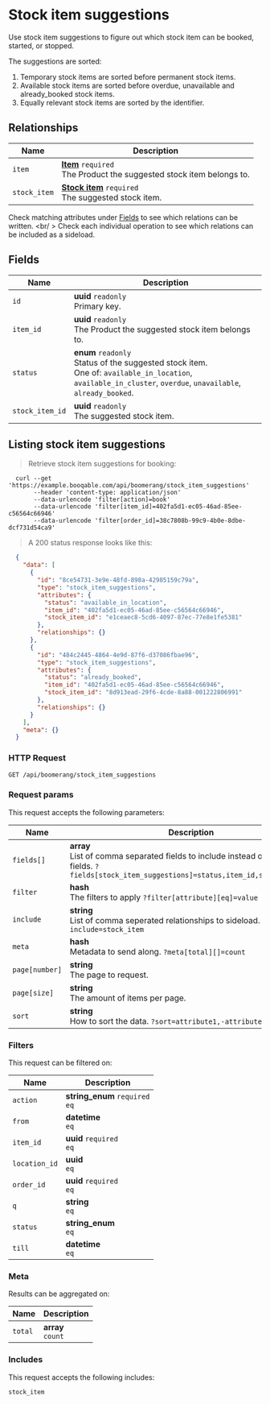 # Stock item suggestions

Use stock item suggestions to figure out which stock item can be booked,
started, or stopped.

The suggestions are sorted:
  1. Temporary stock items are sorted before permanent stock items.
  2. Available stock items are sorted before overdue, unavailable and already_booked stock items.
  3. Equally relevant stock items are sorted by the identifier.

## Relationships
Name | Description
-- | --
`item` | **[Item](#items)** `required`<br>The Product the suggested stock item belongs to. 
`stock_item` | **[Stock item](#stock-items)** `required`<br>The suggested stock item. 


Check matching attributes under [Fields](#stock-item-suggestions-fields) to see which relations can be written.
<br/ >
Check each individual operation to see which relations can be included as a sideload.
## Fields

 Name | Description
-- | --
`id` | **uuid** `readonly`<br>Primary key.
`item_id` | **uuid** `readonly`<br>The Product the suggested stock item belongs to. 
`status` | **enum** `readonly`<br>Status of the suggested stock item.<br> One of: `available_in_location`, `available_in_cluster`, `overdue`, `unavailable`, `already_booked`.
`stock_item_id` | **uuid** `readonly`<br>The suggested stock item. 


## Listing stock item suggestions


> Retrieve stock item suggestions for booking:

```shell
  curl --get 'https://example.booqable.com/api/boomerang/stock_item_suggestions'
       --header 'content-type: application/json'
       --data-urlencode 'filter[action]=book'
       --data-urlencode 'filter[item_id]=402fa5d1-ec05-46ad-85ee-c56564c66946'
       --data-urlencode 'filter[order_id]=38c7808b-99c9-4b0e-8dbe-dcf731d54ca9'
```

> A 200 status response looks like this:

```json
  {
    "data": [
      {
        "id": "8ce54731-3e9e-48fd-898a-42985159c79a",
        "type": "stock_item_suggestions",
        "attributes": {
          "status": "available_in_location",
          "item_id": "402fa5d1-ec05-46ad-85ee-c56564c66946",
          "stock_item_id": "e1ceaec8-5cd6-4097-87ec-77e8e1fe5381"
        },
        "relationships": {}
      },
      {
        "id": "484c2445-4864-4e9d-87f6-d37086fbae96",
        "type": "stock_item_suggestions",
        "attributes": {
          "status": "already_booked",
          "item_id": "402fa5d1-ec05-46ad-85ee-c56564c66946",
          "stock_item_id": "8d913ead-29f6-4cde-8a88-001222806991"
        },
        "relationships": {}
      }
    ],
    "meta": {}
  }
```

### HTTP Request

`GET /api/boomerang/stock_item_suggestions`

### Request params

This request accepts the following parameters:

Name | Description
-- | --
`fields[]` | **array** <br>List of comma separated fields to include instead of the default fields. `?fields[stock_item_suggestions]=status,item_id,stock_item_id`
`filter` | **hash** <br>The filters to apply `?filter[attribute][eq]=value`
`include` | **string** <br>List of comma seperated relationships to sideload. `?include=stock_item`
`meta` | **hash** <br>Metadata to send along. `?meta[total][]=count`
`page[number]` | **string** <br>The page to request.
`page[size]` | **string** <br>The amount of items per page.
`sort` | **string** <br>How to sort the data. `?sort=attribute1,-attribute2`


### Filters

This request can be filtered on:

Name | Description
-- | --
`action` | **string_enum** `required`<br>`eq`
`from` | **datetime** <br>`eq`
`item_id` | **uuid** `required`<br>`eq`
`location_id` | **uuid** <br>`eq`
`order_id` | **uuid** `required`<br>`eq`
`q` | **string** <br>`eq`
`status` | **string_enum** <br>`eq`
`till` | **datetime** <br>`eq`


### Meta

Results can be aggregated on:

Name | Description
-- | --
`total` | **array** <br>`count`


### Includes

This request accepts the following includes:

`stock_item`





